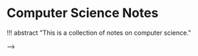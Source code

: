 # Computer Science Notes

!!! abstract 
    "This is a collection of notes on computer science."

<!-- ## Table of Contents

- [HPC Learning Notes](../HPC/index.md) 
- [Fundamentals of Data Structure](../algorithm/fds/fds.md)
<!-- - [Search Problem Solving](../algorithm/Search_ProblemSolving.md) -->
<!-- - [Advanced Data Structures (ADS)](../algorithm/ads/ADS.md) --> -->



